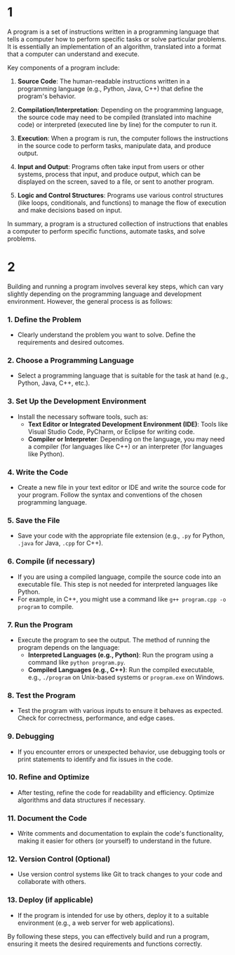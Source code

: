 # 1
A program is a set of instructions written in a programming language that tells a computer how to perform specific tasks or solve particular problems. It is essentially an implementation of an algorithm, translated into a format that a computer can understand and execute.

Key components of a program include:

1. **Source Code**: The human-readable instructions written in a programming language (e.g., Python, Java, C++) that define the program's behavior.

2. **Compilation/Interpretation**: Depending on the programming language, the source code may need to be compiled (translated into machine code) or interpreted (executed line by line) for the computer to run it.

3. **Execution**: When a program is run, the computer follows the instructions in the source code to perform tasks, manipulate data, and produce output.

4. **Input and Output**: Programs often take input from users or other systems, process that input, and produce output, which can be displayed on the screen, saved to a file, or sent to another program.

5. **Logic and Control Structures**: Programs use various control structures (like loops, conditionals, and functions) to manage the flow of execution and make decisions based on input.

In summary, a program is a structured collection of instructions that enables a computer to perform specific functions, automate tasks, and solve problems.



# 2

Building and running a program involves several key steps, which can vary slightly depending on the programming language and development environment. However, the general process is as follows:

### 1. **Define the Problem**
   - Clearly understand the problem you want to solve. Define the requirements and desired outcomes.

### 2. **Choose a Programming Language**
   - Select a programming language that is suitable for the task at hand (e.g., Python, Java, C++, etc.).

### 3. **Set Up the Development Environment**
   - Install the necessary software tools, such as:
     - **Text Editor or Integrated Development Environment (IDE)**: Tools like Visual Studio Code, PyCharm, or Eclipse for writing code.
     - **Compiler or Interpreter**: Depending on the language, you may need a compiler (for languages like C++) or an interpreter (for languages like Python).

### 4. **Write the Code**
   - Create a new file in your text editor or IDE and write the source code for your program. Follow the syntax and conventions of the chosen programming language.

### 5. **Save the File**
   - Save your code with the appropriate file extension (e.g., `.py` for Python, `.java` for Java, `.cpp` for C++).

### 6. **Compile (if necessary)**
   - If you are using a compiled language, compile the source code into an executable file. This step is not needed for interpreted languages like Python.
   - For example, in C++, you might use a command like `g++ program.cpp -o program` to compile.

### 7. **Run the Program**
   - Execute the program to see the output. The method of running the program depends on the language:
     - **Interpreted Languages (e.g., Python)**: Run the program using a command like `python program.py`.
     - **Compiled Languages (e.g., C++)**: Run the compiled executable, e.g., `./program` on Unix-based systems or `program.exe` on Windows.

### 8. **Test the Program**
   - Test the program with various inputs to ensure it behaves as expected. Check for correctness, performance, and edge cases.

### 9. **Debugging**
   - If you encounter errors or unexpected behavior, use debugging tools or print statements to identify and fix issues in the code.

### 10. **Refine and Optimize**
   - After testing, refine the code for readability and efficiency. Optimize algorithms and data structures if necessary.

### 11. **Document the Code**
   - Write comments and documentation to explain the code's functionality, making it easier for others (or yourself) to understand in the future.

### 12. **Version Control (Optional)**
   - Use version control systems like Git to track changes to your code and collaborate with others.

### 13. **Deploy (if applicable)**
   - If the program is intended for use by others, deploy it to a suitable environment (e.g., a web server for web applications).

By following these steps, you can effectively build and run a program, ensuring it meets the desired requirements and functions correctly.

